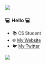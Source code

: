 ![](https://i.imgur.com/4M7IWwP.gif)

### :computer: Hello :computer:

- :books: CS Student
- :globe_with_meridians: [My Website](http://stevent.dev)
- :bird: [My Twitter](http://twitter.com/botprotection)

![](https://i.imgur.com/4M7IWwP.gif)
